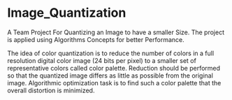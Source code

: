 # Image_Quantization
A Team Project For Quantizing an Image to have a smaller Size. The project is applied using Algorithms Concepts for better Performance.

The idea of color quantization is to reduce the number of colors in a full resolution digital color image (24 bits per pixel) to a smaller set of representative colors called color palette. Reduction should be performed so that the quantized image differs as little as possible from the original image. Algorithmic optimization task is to find such a color palette that the overall distortion is minimized. 

